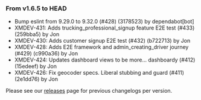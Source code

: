 ### From v1.6.5 to HEAD

- Bump eslint from 9.29.0 to 9.32.0 (#428) (3178523) by dependabot[bot]
- XMDEV-431: Adds trucking_professional_signup feature E2E test (#433) (259bba5) by Jon
- XMDEV-430: Adds customer signup E2E test (#432) (b722713) by Jon
- XMDEV-428: Adds E2E framework and admin_creating_driver journey (#429) (c990a36) by Jon
- XMDEV-424: Updates dashboard views to be more... dashboardy (#412) (15edeef) by Jon
- XMDEV-426: Fix geocoder specs. Liberal stubbing and guard (#411) (2e1dd76) by Jon

Please see our [releases](https://github.com/devxiongmao/truckin-along/releases/) page for previous changelogs per version.

